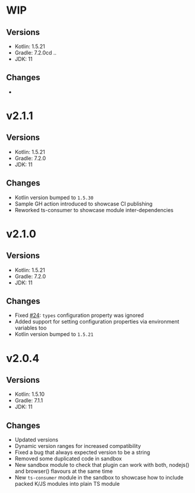 # WIP
## Versions
* Kotlin: 1.5.21
* Gradle: 7.2.0cd ..
* JDK: 11
## Changes
* 


# v2.1.1
## Versions
* Kotlin: 1.5.21
* Gradle: 7.2.0
* JDK: 11
## Changes
* Kotlin version bumped to `1.5.30`
* Sample GH action introduced to showcase CI publishing
* Reworked ts-consumer to showcase module inter-dependencies


# v2.1.0
## Versions
* Kotlin: 1.5.21
* Gradle: 7.2.0
* JDK: 11
## Changes
* Fixed [#24](https://github.com/mpetuska/npm-publish/issues/24): `types` configuration property was ignored
* Added support for setting configuration properties via environment variables too
* Kotlin version bumped to `1.5.21`


# v2.0.4
## Versions
* Kotlin: 1.5.10
* Gradle: 7.1.1
* JDK: 11
## Changes
* Updated versions
* Dynamic version ranges for increased compatibility
* Fixed a bug that always expected version to be a string
* Removed some duplicated code in sandbox
* New sandbox module to check that plugin can work with both, nodejs() and browser() flavours at the same time
* New `ts-consumer` module in the sandbox to showcase how to include packed K/JS modules into plain TS module
